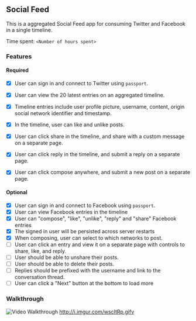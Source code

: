 ## Social Feed

This is a aggregated Social Feed app for consuming Twitter and Facebook in a single timeline.

Time spent: `<Number of hours spent>`

### Features

#### Required

- [x] User can sign in and connect to Twitter using `passport`.
- [x] User can view the 20 latest entries on an aggregated timeline.
- [x] Timeline entries include user profile picture, username, content, origin social network identifier and timestamp.
- [x] In the timeline, user can like and unlike posts.
- [x] User can click share in the timeline, and share with a custom message on a separate page.
- [x] User can click reply in the timeline, and submit a reply on a separate page.
- [x] User can click compose anywhere, and submit a new post on a separate page.


#### Optional

- [x] User can sign in and connect to Facebook using `passport`.
- [x] User can view Facebook entries in the timeline
- [x] User can "compose", "like", "unlike", "reply" and "share" Facebook entries
- [x] The signed in user will be persisted across server restarts
- [x] When composing, user can select to which networks to post.
- [ ] User can click an entry and view it on a separate page with controls to share, like, and reply.
- [ ] User should be able to unshare their posts.
- [ ] User should be able to delete their posts.
- [ ] Replies should be prefixed with the username and link to the conversation thread.
- [ ] User can click a "Next" button at the bottom to load more 

### Walkthrough

![Video Walkthrough](...)
http://i.imgur.com/wscItRp.gifv

